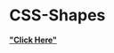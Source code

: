 # CSS-Shapes
<a href="https://shahriarkabir04.github.io/css-shapes/"><strong>"Click Here"</strong></a>
